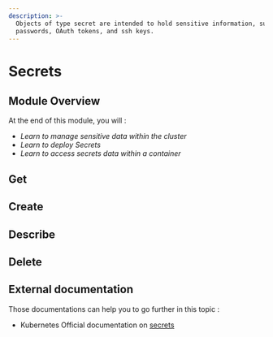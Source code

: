 ```yaml
---
description: >-
  Objects of type secret are intended to hold sensitive information, such as
  passwords, OAuth tokens, and ssh keys.
---
```


# Secrets

## Module Overview

At the end of this module, you will :

* _Learn to manage sensitive data within the cluster_
* _Learn to deploy Secrets_
* _Learn to access secrets data within a container_

## Get

## Create

## Describe

## Delete

## External documentation

Those documentations can help you to go further in this topic :

* Kubernetes Official documentation on [secrets](https://kubernetes.io/docs/concepts/configuration/secret/)
